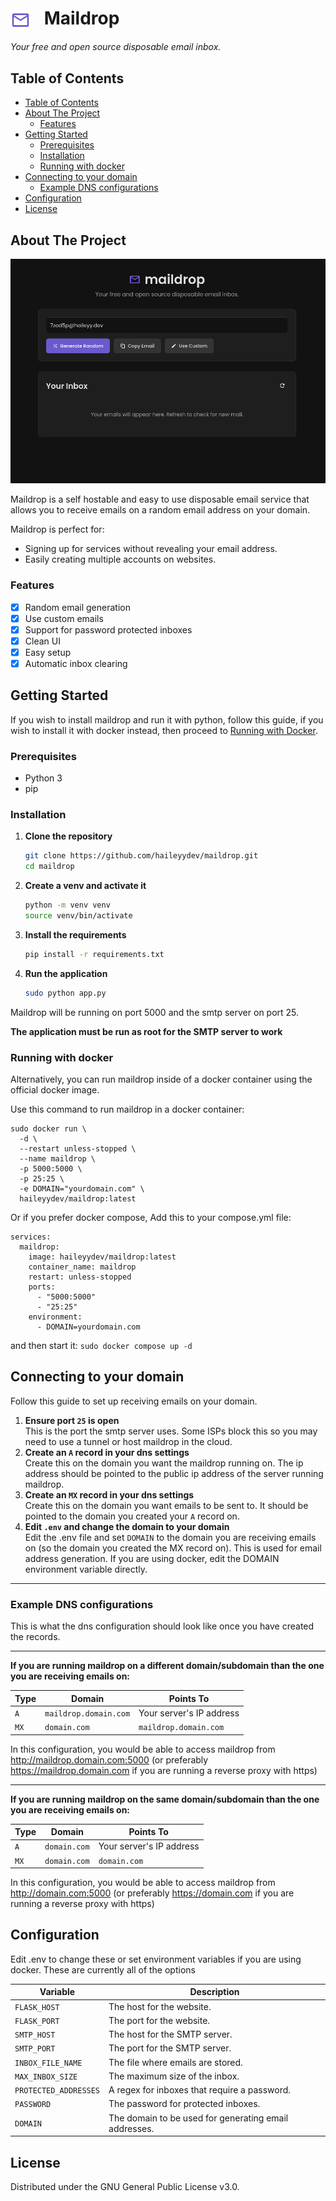 <h1>
    <img src="pictures/icon.svg" height="32" width="auto" alt="logo" style="vertical-align: middle; margin-right: 15px;">
    Maildrop
</h1>

*Your free and open source disposable email inbox.*

## Table of Contents
- [Table of Contents](#table-of-contents)
- [About The Project](#about-the-project)
  - [Features](#features)
- [Getting Started](#getting-started)
  - [Prerequisites](#prerequisites)
  - [Installation](#installation)
  - [Running with docker](#running-with-docker)
- [Connecting to your domain](#connecting-to-your-domain)
  - [Example DNS configurations](#example-dns-configurations)
- [Configuration](#configuration)
- [License](#license)

## About The Project

![App Screenshot](pictures/app.png)

Maildrop is a self hostable and easy to use disposable email service that allows you to receive emails on a random email address on your domain.  

Maildrop is perfect for:
- Signing up for services without revealing your email address.
- Easily creating multiple accounts on websites.

### Features

- [x] Random email generation
- [x] Use custom emails
- [x] Support for password protected inboxes
- [x] Clean UI
- [x] Easy setup
- [x] Automatic inbox clearing

## Getting Started

If you wish to install maildrop and run it with python, follow this guide, if you wish to install it with docker instead, then proceed to [Running with Docker](#running-with-docker).

### Prerequisites

- Python 3
- pip

### Installation

1.  **Clone the repository**

    ```bash
    git clone https://github.com/haileyydev/maildrop.git
    cd maildrop
    ```

2.  **Create a venv and activate it**

    ```bash
    python -m venv venv
    source venv/bin/activate
    ```

3.  **Install the requirements**

    ```bash
    pip install -r requirements.txt
    ```

4.  **Run the application**

    ```bash
    sudo python app.py
    ```

Maildrop will be running on port 5000 and the smtp server on port 25.

**The application must be run as root for the SMTP server to work**

### Running with docker

Alternatively, you can run maildrop inside of a docker container using the official docker image.

Use this command to run maildrop in a docker container:
```
sudo docker run \
  -d \
  --restart unless-stopped \
  --name maildrop \
  -p 5000:5000 \
  -p 25:25 \
  -e DOMAIN="yourdomain.com" \
  haileyydev/maildrop:latest  
```
Or if you prefer docker compose, Add this to your compose.yml file:
```
services:
  maildrop:
    image: haileyydev/maildrop:latest
    container_name: maildrop
    restart: unless-stopped
    ports:
      - "5000:5000"
      - "25:25"
    environment:
      - DOMAIN=yourdomain.com
```
and then start it: `sudo docker compose up -d`


## Connecting to your domain  

Follow this guide to set up receiving emails on your domain.

1. **Ensure port `25` is open**  
This is the port the smtp server uses. Some ISPs block this so you may need to use a tunnel or host maildrop in the cloud.
2. **Create an `A` record in your dns settings**  
Create this on the domain you want the maildrop running on. The ip address should be pointed to the public ip address of the server running maildrop.
3. **Create an `MX` record in your dns settings**  
Create this on the domain you want emails to be sent to. It should be pointed to the domain you created your `A` record on.
4. **Edit `.env` and change the domain to your domain**  
Edit the .env file and set `DOMAIN` to the domain you are receiving emails on (so the domain you created the MX record on). This is used for email address generation. If you are using docker, edit the DOMAIN environment variable directly.

---

### Example DNS configurations
This is what the dns configuration should look like once you have created the records.

---

**If you are running maildrop on a different domain/subdomain than the one you are receiving emails on:**

| Type | Domain                | Points To                |
| ---- | --------------------- | ------------------------ |
| `A`  | `maildrop.domain.com` | Your server's IP address |
| `MX` | `domain.com`          | `maildrop.domain.com`    |

In this configuration, you would be able to access maildrop from http://maildrop.domain.com:5000 (or preferably https://maildrop.domain.com if you are running a reverse proxy with https)

---

**If you are running maildrop on the same domain/subdomain than the one you are receiving emails on:**

| Type | Domain       | Points To                |
| ---- | ------------ | ------------------------ |
| `A`  | `domain.com` | Your server's IP address |
| `MX` | `domain.com` | `domain.com`             |

In this configuration, you would be able to access maildrop from http://domain.com:5000 (or preferably https://domain.com if you are running a reverse proxy with https)

## Configuration

Edit .env to change these or set environment variables if you are using docker. These are currently all of the options

| Variable              | Description                                           |
| --------------------- | ----------------------------------------------------- |
| `FLASK_HOST`          | The host for the website.                             |
| `FLASK_PORT`          | The port for the website.                             |
| `SMTP_HOST`           | The host for the SMTP server.                         |
| `SMTP_PORT`           | The port for the SMTP server.                         |
| `INBOX_FILE_NAME`     | The file where emails are stored.                     |
| `MAX_INBOX_SIZE`      | The maximum size of the inbox.                        |
| `PROTECTED_ADDRESSES` | A regex for inboxes that require a password.          |
| `PASSWORD`            | The password for protected inboxes.                   |
| `DOMAIN`              | The domain to be used for generating email addresses. |

## License

Distributed under the GNU General Public License v3.0.